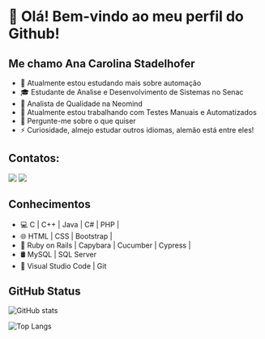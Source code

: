 
# 👋 Olá! Bem-vindo ao meu perfil do Github!

## Me chamo Ana Carolina Stadelhofer

- 🌱 Atualmente estou estudando mais sobre automação
- 🎓 Estudante de Analise e Desenvolvimento de Sistemas no Senac
- 💼 Analista de Qualidade na Neomind
- 🔭 Atualmente estou trabalhando com Testes Manuais e Automatizados
- 💬 Pergunte-me sobre o que quiser
- ⚡ Curiosidade, almejo estudar outros idiomas, alemão está entre eles!

## Contatos:

<div>
<a href = "mailto:ana.stadelhofer"><img src="https://img.shields.io/badge/Outlook-D14836?style=for-the-badge&logo=outlook&logoColor=white" target="_blank"></a>
<a href="https://www.linkedin.com/in/ana-carolina-stadelhofer-a221b0198/" target="_blank"><img src="https://img.shields.io/badge/-LinkedIn-%230077B5?style=for-the-badge&logo=linkedin&logoColor=white" target="_blank"></a>   
</div>

## Conhecimentos

- 💻 C | C++ | Java | C# | PHP | 
- 🌐 HTML | CSS | Bootstrap |
- 🤖 Ruby on Rails | Capybara | Cucumber | Cypress |
- 🛢 MySQL | SQL Server
- 🔧 Visual Studio Code | Git

## GitHub Status

![GitHub stats](https://github-readme-stats.vercel.app/api?username=AnaStadelhofer&show_icons=true&theme=tokyonight)

![Top Langs](https://github-readme-stats.vercel.app/api/top-langs/?username=AnaStadelhofer&theme=tokyonight)
